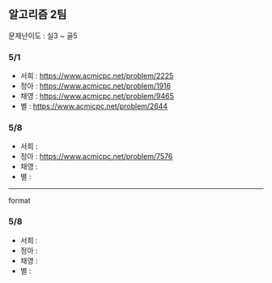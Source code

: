 ## 알고리즘 2팀

문제난이도 : 실3 ~ 골5

### 5/1

- 서희 : https://www.acmicpc.net/problem/2225
- 정아 : https://www.acmicpc.net/problem/1916
- 채영 : https://www.acmicpc.net/problem/9465
- 별 : https://www.acmicpc.net/problem/2644

### 5/8
- 서희 : 
- 정아 : https://www.acmicpc.net/problem/7576
- 채영 : 
- 별 :



-----
format
### 5/8
- 서희 : 
- 정아 : 
- 채영 : 
- 별 : 

